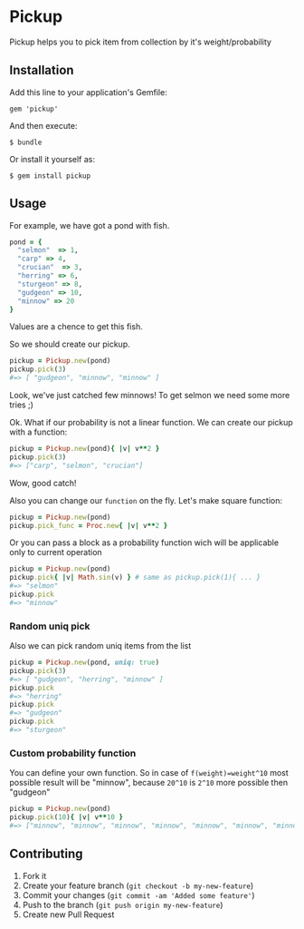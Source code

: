 # Pickup

Pickup helps you to pick item from collection by it's weight/probability

## Installation

Add this line to your application's Gemfile:

    gem 'pickup'

And then execute:

    $ bundle

Or install it yourself as:

    $ gem install pickup

## Usage

For example, we have got a pond with fish.

```ruby
pond = {
  "selmon"  => 1,
  "carp" => 4,
  "crucian"  => 3,
  "herring" => 6,
  "sturgeon" => 8,
  "gudgeon" => 10,
  "minnow" => 20
}
```
Values are a chence to get this fish.

So we should create our pickup.

```ruby
pickup = Pickup.new(pond)
pickup.pick(3)
#=> [ "gudgeon", "minnow", "minnow" ]
```
Look, we've just catched few minnows! To get selmon we need some more tries ;)

Ok. What if our probability is not a linear function. We can create our pickup with a function:

```ruby
pickup = Pickup.new(pond){ |v| v**2 }
pickup.pick(3)
#=> ["carp", "selmon", "crucian"]
```
Wow, good catch!

Also you can change our `function` on the fly. Let's make square function:

```ruby
pickup = Pickup.new(pond)
pickup.pick_func = Proc.new{ |v| v**2 }
```
Or you can pass a block as a probability function wich will be applicable only to current operation

```ruby
pickup = Pickup.new(pond)
pickup.pick{ |v| Math.sin(v) } # same as pickup.pick(1){ ... }
#=> "selmon"
pickup.pick
#=> "minnow"
```

### Random uniq pick

Also we can pick random uniq items from the list

```ruby
pickup = Pickup.new(pond, uniq: true)
pickup.pick(3)
#=> [ "gudgeon", "herring", "minnow" ]
pickup.pick
#=> "herring"
pickup.pick
#=> "gudgeon"
pickup.pick
#=> "sturgeon"
```

### Custom probability function

You can define your own function. So in case of `f(weight)=weight^10` most possible result will be "minnow", because `20^10` is `2^10` more possible then "gudgeon"
```ruby
pickup = Pickup.new(pond)
pickup.pick(10){ |v| v**10 }
#=> ["minnow", "minnow", "minnow", "minnow", "minnow", "minnow", "minnow", "minnow", "minnow", "minnow"]
```

## Contributing

1. Fork it
2. Create your feature branch (`git checkout -b my-new-feature`)
3. Commit your changes (`git commit -am 'Added some feature'`)
4. Push to the branch (`git push origin my-new-feature`)
5. Create new Pull Request
